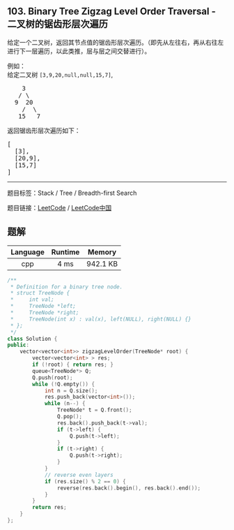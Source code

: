 ## 103. Binary Tree Zigzag Level Order Traversal - 二叉树的锯齿形层次遍历

<!--If you want to use the English description, use `question.content` instead-->

<p>给定一个二叉树，返回其节点值的锯齿形层次遍历。（即先从左往右，再从右往左进行下一层遍历，以此类推，层与层之间交替进行）。</p>

<p>例如：<br>
给定二叉树&nbsp;<code>[3,9,20,null,null,15,7]</code>,</p>

<pre>    3
   / \
  9  20
    /  \
   15   7
</pre>

<p>返回锯齿形层次遍历如下：</p>

<pre>[
  [3],
  [20,9],
  [15,7]
]
</pre>



-----

题目标签：Stack / Tree / Breadth-first Search

题目链接：[LeetCode](https://leetcode.com/problems/binary-tree-zigzag-level-order-traversal/description/)  /  [LeetCode中国](https://leetcode-cn.com/problems/binary-tree-zigzag-level-order-traversal/description/)

## 题解



| Language | Runtime | Memory |
|:---:|:---:|:---:|
| cpp  | 4  ms | 942.1 KB |

```cpp
/**
 * Definition for a binary tree node.
 * struct TreeNode {
 *     int val;
 *     TreeNode *left;
 *     TreeNode *right;
 *     TreeNode(int x) : val(x), left(NULL), right(NULL) {}
 * };
 */
class Solution {
public:
    vector<vector<int>> zigzagLevelOrder(TreeNode* root) {
        vector<vector<int> > res;
        if (!root) { return res; }
        queue<TreeNode*> Q;
        Q.push(root);
        while (!Q.empty()) {
            int n = Q.size();
            res.push_back(vector<int>());
            while (n--) {
                TreeNode* t = Q.front();
                Q.pop();
                res.back().push_back(t->val);
                if (t->left) {
                    Q.push(t->left);
                }
                if (t->right) {
                    Q.push(t->right);
                }
            }
            // reverse even layers
            if (res.size() % 2 == 0) {
                reverse(res.back().begin(), res.back().end());
            }
        }
        return res;
    }
};
```
